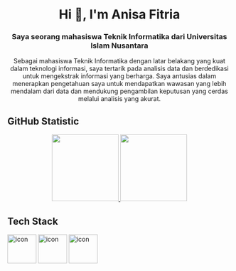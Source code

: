 <h1 align="center">Hi 👋, I'm Anisa Fitria </h1>
<h3 align="center">Saya seorang mahasiswa Teknik Informatika dari Universitas Islam Nusantara</h3>
<p align="center">Sebagai mahasiswa Teknik Informatika dengan latar belakang yang kuat dalam teknologi informasi, saya tertarik pada analisis data dan berdedikasi untuk mengekstrak informasi yang berharga. Saya antusias dalam menerapkan pengetahuan saya untuk mendapatkan wawasan yang lebih mendalam dari data dan mendukung pengambilan keputusan yang cerdas melalui analisis yang akurat.</p>

## GitHub Statistic
<p align="center">
<a href="https://github.com/anisa-fitria">
  <img height="150em" src="https://github-readme-stats-eight-theta.vercel.app/api?username=anisa-fitria&show_icons=true&theme=algolia&include_all_commits=true&count_private=true"/>
  <img height="150em" src="https://github-readme-stats-eight-theta.vercel.app/api/top-langs/?username=anisa-fitria&layout=compact&theme=algolia"/>
</a>
</p>

## Tech Stack
<div align="left">
<img src="https://techstack-generator.vercel.app/python-icon.svg" alt="icon" width="65" height="65" />
<img src="https://techstack-generator.vercel.app/github-icon.svg" alt="icon" width="65" height="65" />
<img src="https://techstack-generator.vercel.app/mysql-icon.svg" alt="icon" width="65" height="65" />
</div>

